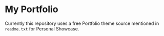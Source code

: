# My Portfolio

Currently this repository uses a free Portfolio theme source mentioned in `readme.txt` for Personal Showcase.

